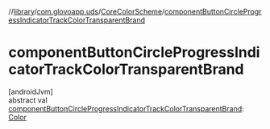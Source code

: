 //[library](../../../index.md)/[com.glovoapp.uds](../index.md)/[CoreColorScheme](index.md)/[componentButtonCircleProgressIndicatorTrackColorTransparentBrand](component-button-circle-progress-indicator-track-color-transparent-brand.md)

# componentButtonCircleProgressIndicatorTrackColorTransparentBrand

[androidJvm]\
abstract val [componentButtonCircleProgressIndicatorTrackColorTransparentBrand](component-button-circle-progress-indicator-track-color-transparent-brand.md): [Color](https://developer.android.com/reference/kotlin/androidx/compose/ui/graphics/Color.html)
